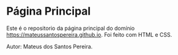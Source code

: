 # Página Principal

Este é o repositorio da página principal do domínio https://mateussantospereira.github.io. Foi feito com HTML e CSS.

Autor: Mateus dos Santos Pereira.
